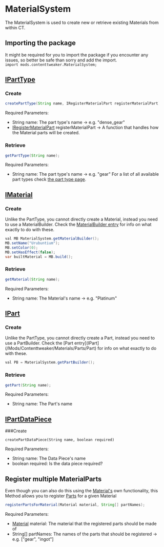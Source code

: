 # MaterialSystem

The MaterialSystem is used to create new or retrieve existing Materials from within CT.

## Importing the package
It might be required for you to import the package if you encounter any issues, so better be safe than sorry and add the import.  
`import mods.contenttweaker.MaterialSystem;` 

## [IPartType](/Mods/Contenttweaker/Materials/Parts/PartType)
### Create 
```JAVA
createPartType(String name, IRegisterMaterialPart registerMaterialPart)
```

Required Parameters:

- String name: The part type's name → e.g. "dense_gear"
- [IRegisterMaterialPart](/Mods/Contenttweaker/Materials/Advanced_Functionality/functions/registerMaterialPart) registerMaterialPart → A function that handles how the Material parts will be created.

### Retrieve 
```JAVA
getPartType(String name);
```

Required Parameters:

- String name: The part type's name → e.g. "gear"
For a list of all available part types check [the part type page](PartType).


## [IMaterial](/Mods/ContentTweaker/Materials/Materials/Material)
### Create
Unlike the PartType, you cannot directly create a Material, instead you need to use a MaterialBuilder. Check the [MaterialBuilder entry](/Mods/ContentTweaker/Materials/Materials/Material_Builder) for info on what exactly to do with these.
```JAVA
val MB MaterialSystem.getMaterialBuilder();
MB.setName("Urubuntium");
MB.setColor(0);
MB.setHasEffect(false);
var builtMaterial = MB.build();
```

### Retrieve
```JAVA
getMaterial(String name);
```

Required Parameters:

- String name: The Material's name → e.g. "Platinum"

## [IPart](/Mods/Contenttweaker/Materials/Parts/Part)
### Create
Unlike the PartType, you cannot directly create a Part, instead you need to use a PartBuilder. Check the [Part entry](IPart](/Mods/Contenttweaker/Materials/Parts/Part) for info on what exactly to do with these.
```JAVA
val PB = MaterialSystem.getPartBuilder();
```

### Retrieve
```JAVA
getPart(String name);
```

Required Parameters:

- String name: The Part's name

## [IPartDataPiece](/Mods/Contenttweaker/Materials/Advanced_Functionality/Data_Pieces/IPartDataPiece)
###Create
```
createPartDataPiece(String name, boolean required)
```

Required Parameters:

- String name: The Data Piece's name
- boolean required: Is the data piece required?


## Register multiple MaterialParts
Even though you can also do this using the [Material's](/Mods/ContentTweaker/Materials/Materials/Material) own functionality, this Method allows you to register [Parts](PArt) for a given Material
```JAVA
registerPartsForMaterial(Material material, String[] partNames);
```

Required Parameters:

- [Material](/Mods/ContentTweaker/Materials/Materials/Material) material: The material that the registered parts should be made of
- String[] partNames: The names of the parts that should be registered → e.g. ["gear", "ingot"]